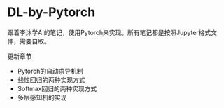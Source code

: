 # DL-by-Pytorch

跟着李沐学AI的笔记，使用Pytorch来实现。所有笔记都是按照Jupyter格式文件，需要自取。

更新章节

- Pytorch的自动求导机制
- 线性回归的两种实现方式
- Softmax回归的两种实现方式
- 多层感知机的实现
